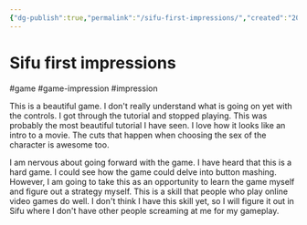 ```yaml
---
{"dg-publish":true,"permalink":"/sifu-first-impressions/","created":"2023-12-31T18:34:56.542+09:00","updated":"2024-01-03T11:23:58.650+09:00"}
---
```


# Sifu first impressions

#game #game-impression #impression 

This is a beautiful game. I don't really understand what is going on yet with the controls. I got through the tutorial and stopped playing. This was probably the most beautiful tutorial I have seen. I love how it looks like an intro to a movie. The cuts that happen when choosing the sex of the character is awesome too.

I am nervous about going forward with the game. I have heard that this is a hard game. I could see how the game could delve into button mashing. However, I am going to take this as an opportunity to learn the game myself and figure out a strategy myself. This is a skill that people who play online video games do well. I don't think I have this skill yet, so I will figure it out in Sifu where I don't have other people screaming at me for my gameplay.
